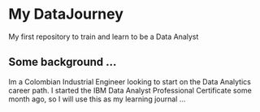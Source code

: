 # My DataJourney
My first repository to train and learn to be a Data Analyst
## Some background ...
Im a Colombian Industrial Engineer looking to start on the Data Analytics career path. I started the IBM Data Analyst Professional Certificate some month ago, so I will use this as my learning journal ...
